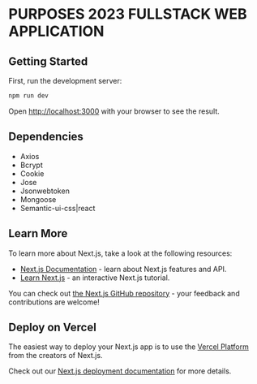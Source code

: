 # PURPOSES 2023 FULLSTACK WEB APPLICATION

## Getting Started

First, run the development server:

```bash
npm run dev
```

Open [http://localhost:3000](http://localhost:3000) with your browser to see the result.

## Dependencies

- Axios
- Bcrypt
- Cookie
- Jose
- Jsonwebtoken
- Mongoose
- Semantic-ui-css|react

## Learn More

To learn more about Next.js, take a look at the following resources:

- [Next.js Documentation](https://nextjs.org/docs) - learn about Next.js features and API.
- [Learn Next.js](https://nextjs.org/learn) - an interactive Next.js tutorial.

You can check out [the Next.js GitHub repository](https://github.com/vercel/next.js/) - your feedback and contributions are welcome!

## Deploy on Vercel

The easiest way to deploy your Next.js app is to use the [Vercel Platform](https://vercel.com/new?utm_medium=default-template&filter=next.js&utm_source=create-next-app&utm_campaign=create-next-app-readme) from the creators of Next.js.

Check out our [Next.js deployment documentation](https://nextjs.org/docs/deployment) for more details.